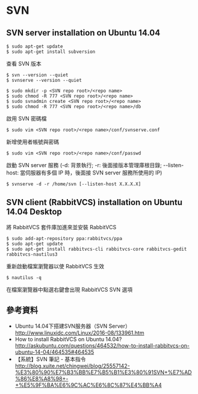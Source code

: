 # SVN
## SVN server installation on Ubuntu 14.04
```
$ sudo apt-get update
$ sudo apt-get install subversion
```
查看 SVN 版本
```
$ svn --version --quiet
$ svnserve --version --quiet
```
```
$ sudo mkdir -p <SVN repo root>/<repo name>
$ sudo chmod -R 777 <SVN repo root>/<repo name>
$ sudo svnadmin create <SVN repo root>/<repo name>
$ sudo chmod -R 777 <SVN repo root>/<repo name>/db
```
啟用 SVN 密碼檔
```
$ sudo vim <SVN repo root>/<repo name>/conf/svnserve.conf
```
新增使用者帳號與密碼
```
$ sudo vim <SVN repo root>/<repo name>/conf/passwd 
```
啟動 SVN server 服務 (-d: 背景執行; -r: 後面接版本管理庫根目錄; --listen-host: 當伺服器有多個 IP 時，後面接 SVN server 服務所使用的 IP)
```
$ svnserve -d -r /home/svn [--listen-host X.X.X.X]
```
## SVN client (RabbitVCS) installation on Ubuntu 14.04 Desktop
將 RabbitVCS 套件庫加進來並安裝 RabbitVCS
```
$ sudo add-apt-repository ppa:rabbitvcs/ppa
$ sudo apt-get update
$ sudo apt-get install rabbitvcs-cli rabbitvcs-core rabbitvcs-gedit rabbitvcs-nautilus3
```
重新啟動檔案瀏覽器以使 RabbitVCS 生效
```
$ nautilus -q
```  
在檔案瀏覽器中點選右鍵會出現 RabbitVCS SVN 選項  

## 參考資料
* Ubuntu 14.04下搭建SVN服务器（SVN Server） http://www.linuxidc.com/Linux/2016-08/133961.htm
* How to install RabbitVCS on Ubuntu 14.04? http://askubuntu.com/questions/464532/how-to-install-rabbitvcs-on-ubuntu-14-04/464535#464535
* 【系統】SVN 筆記 - 基本指令 http://blog.xuite.net/chingwei/blog/25557142-%E3%80%90%E7%B3%BB%E7%B5%B1%E3%80%91SVN+%E7%AD%86%E8%A8%98+-+%E5%9F%BA%E6%9C%AC%E6%8C%87%E4%BB%A4

